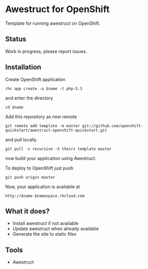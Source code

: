 # Awestruct for OpenShift

Template for running awestruct on OpenShift.

## Status

Work in progress, please report issues.

## Installation

Create OpenShift application

    rhc app create -a $name -t php-5.3

and enter the directory

    cd $name

Add this repository as new remote

    git remote add template -m master git://github.com/openshift-quickstart/awestruct-openshift-quickstart.git

and pull locally

    git pull -s recursive -X theirs template master

now build your application using Awestruct.

To deploy to OpenShift just push

    git push origin master

Now, your application is available at

    http://$name-$namespace.rhcloud.com

## What it does?

* Install awestruct if not available
* Update awestruct when already available
* Generate the site to static files

## Tools

* Awestruct
